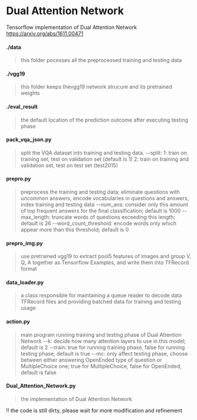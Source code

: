 # Dual Attention Network
Tensorflow implementation of Dual Attention Network https://arxiv.org/abs/1611.00471

#### ./data
> this folder pocesses all the preprocessed training and testing data

#### ./vgg19
> this folder keeps thevgg19 network strucure and its pretrained weights

#### ./eval_result
> the default location of the prediction outcome after executing testing phase

#### pack_vqa_json.py
> split the VQA dataset into training and testing data. 
--split: 1: train on training set, test on validation set (default is 1)
         2: train on training and validation set, test on test set (test2015)

#### prepro.py
> preprocess the training and testing data; eliminate questions with uncommon answers, encode vocabularies in questions and answers, index training and testing data
--num_ans: consider only this amount of top frequent answers for the final classification; default is 1000
--max_length: truncate words of questions exceeding this length; default is 26
--word_count_threshold: encode words only which appear more than this threshold; default is 0

#### prepro_img.py
> use pretrained vgg19 to extract pool5 features of images and group V, Q, A together as Tensorflow Examples, and write them into TFRecord format

#### data_loader.py
> a class responsible for maintaining a queue reader to decode data TFRecord files and providing batched data for training and testing usage

#### action.py
> main program running training and testing phase of Dual Attention Network
--k: decide how many attention layers to use in this model; default is 2
--train: true for running training phase, false for running testing phase, default is true
--mc: only affect testing phase, choose between either answering OpenEnded type of question or MultipleChoice one; true for MultipleChoice, false for OpenEnded; default is false

#### Dual_Attention_Network.py
> the implementation of Dual Attention Network

!! the code is still dirty, please wait for more modification and refinement
